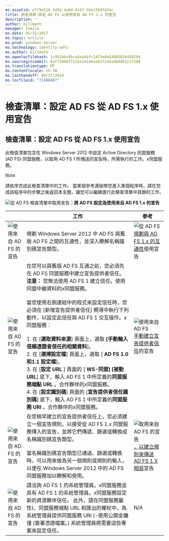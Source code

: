 ```yaml
---
ms.assetid: e7f9e518-2d5d-4a0d-9147-34e1304f42ac
title: 檢查清單-設定 AD FS 以使用來自 AD FS 1.x 的宣告
description: ''
author: billmath
manager: femila
ms.date: 05/31/2017
ms.topic: article
ms.prod: windows-server
ms.technology: identity-adfs
ms.author: billmath
ms.openlocfilehash: 1c952abc0bca5eadbfc14f3eda54d05826d50294
ms.sourcegitcommit: 6aff3d88ff22ea141a6ea6572a5ad8dd6321f199
ms.translationtype: MT
ms.contentlocale: zh-TW
ms.lasthandoff: 09/27/2019
ms.locfileid: "71408487"
---
```

# <a name="checklist-configuring-ad-fs--to-consume-claims-from-ad-fs-1x"></a>檢查清單：設定 AD FS 從 AD FS 1.x 使用宣告

  
## <a name="checklist-configuring-ad-fs-to-consume-claims-from-adfs1x"></a>檢查清單：設定 AD FS 從 AD FS 1.x 使用宣告  
此檢查清單包含在 Windows Server 2012 中設定 Active Directory 同盟服務 \(AD FS\) 同盟服務，以取用 AD FS 1 所傳送的宣告時，所需執行的工作。*x*同盟服務。  
  
> [!NOTE]  
> 請依序完成此檢查清單中的工作。 當某個參考連結帶您進入某個程序時，請在完成該程序中的步驟之後返回本主題，讓您可以繼續進行此檢查清單中其餘的工作。  
  
![從 AD FS 檢查清單中取用宣告](media/2b05dce3-938f-4168-9b8f-1f4398cbdb9b.gif)**：將 AD FS 設定為使用來自 AD FS 1.x 的宣告**  
  
||工作|參考|  
|-|--------|-------------|  
|![使用來自 AD FS 的宣告](media/icon_checkboxo.gif)|規劃 Windows Server 2012 中 AD FS 與舊版 AD FS 之間的互通性，並深入瞭解名稱識別碼宣告類型。|![從 AD FS](media/faa393df-4856-4431-9eda-4f4e5be72a90.gif)[規劃與 AD FS 1.x 的互通性](https://technet.microsoft.com/library/ff678040.aspx)使用宣告|  
|![使用來自 AD FS 的宣告](media/icon_checkboxo.gif)|在您可以與舊版 AD FS 互通之前，您必須先在 AD FS 同盟服務中建立宣告提供者信任。 **注意：** 您無法使用 AD FS 1 建立信任。使用同盟中繼資料的*x*同盟服務。<br /><br />當您使用右側連結中的程式來設定信任時，您必須在 [新增宣告提供者信任] 嚮導中執行下列動作，以設定此信任與 AD FS 1 交互操作。*x*同盟服務：<br /><br />1. 在 [**選取資料來源**] 頁面上，選取 **[手動輸入信賴憑證者信任的相關資料**]。<br />2. 在 [**選擇設定檔**] 頁面上，選取 [ **AD FS 1.0 和1.1 設定檔**]。<br />3. 在 [**設定 URL** ] 頁面的 [ **WS\-同盟] [被動 URL**] 底下，輸入 AD FS 1 中所定義的**同盟服務端點 URL** 。合作夥伴的*x*同盟服務。<br />4. 在 [**設定識別碼**] 頁面的 [**宣告提供者信任識別碼**] 底下，輸入 AD FS 1 中所定義的**同盟服務 URI** 。合作夥伴的*x*同盟服務。|![使用來自 AD FS](media/faa393df-4856-4431-9eda-4f4e5be72a90.gif)[手動建立宣告提供者信任](../../ad-fs/operations/Create-a-Claims-Provider-Trust.md)的宣告|  
|![使用來自 AD FS 的宣告](media/icon_checkboxo.gif)|在您稍早建立的宣告提供者信任上，您必須建立一個宣告規則，以接受從 AD FS 1.x 同盟服務傳入的宣告，並將它們傳遞、篩選或轉換成名稱識別碼宣告類型。<br /><br />當名稱識別碼宣告類型已通過、篩選或轉換時，可以用來做為另一個規則或規則的輸入，以便在 Windows Server 2012 中的 AD FS 同盟服務加以瞭解和使用。|![取用來自 AD FS 的宣告](media/faa393df-4856-4431-9eda-4f4e5be72a90.gif)[，以建立規則來傳送 AD FS 1.X 相容](../../ad-fs/operations/Create-a-Rule-to-Send-an-AD-FS-1x-Compatible-Claim.md)宣告|  
|![使用來自 AD FS 的宣告](media/icon_checkboxo.gif)|請洽詢 AD FS 1 的系統管理員。*x*同盟服務並具有 AD FS 1 的系統管理員。*x*同盟服務設定新的資源夥伴信任。 此外，請在同盟服務屬性\)、同盟服務端點 URL 和匯出的權杖中，為系統管理員提供同盟服務 URI \(\-使用公開金鑰僅 \(簽署憑證檔案。\) 系統管理員將需要這些專案來設定信任。|N\/A|  
  

